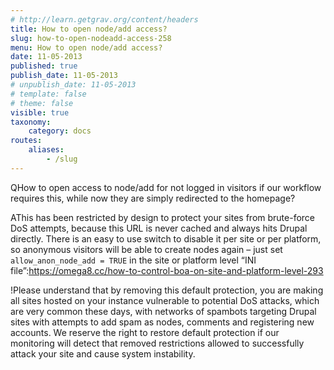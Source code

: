 ```yaml
---
# http://learn.getgrav.org/content/headers
title: How to open node/add access?
slug: how-to-open-nodeadd-access-258
menu: How to open node/add access?
date: 11-05-2013
published: true
publish_date: 11-05-2013
# unpublish_date: 11-05-2013
# template: false
# theme: false
visible: true
taxonomy:
    category: docs
routes:
    aliases:
        - /slug
---
```


<a name="node-q"></a>

QHow to open access to node/add for not logged in visitors if our workflow requires this, while now they are simply redirected to the homepage?

<a name="node-a"></a>

AThis has been restricted by design to protect your sites from brute-force DoS attempts, because this URL is never cached and always hits Drupal directly. There is an easy to use switch to disable it per site or per platform, so anonymous visitors will be able to create nodes again – just set ` allow_anon_node_add = TRUE` in the site or platform level “INI file”:https://omega8.cc/how-to-control-boa-on-site-and-platform-level-293

<a name="node-b"></a>

!Please understand that by removing this default protection, you are making all sites hosted on your instance vulnerable to potential DoS attacks, which are very common these days, with networks of spambots targeting Drupal sites with attempts to add spam as nodes, comments and registering new accounts. We reserve the right to restore default protection if our monitoring will detect that removed restrictions allowed to successfully attack your site and cause system instability.